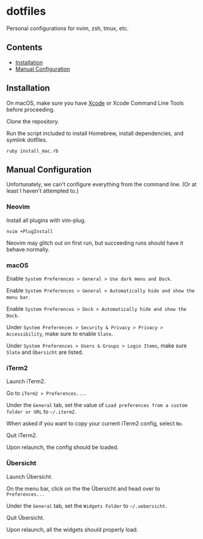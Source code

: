 # dotfiles

Personal configurations for nvim, zsh, tmux, etc.

## Contents
* [Installation](#installation)
* [Manual Configuration](#manual-configuration)

## Installation

On macOS, make sure you have [Xcode](xcode_direct_download) or Xcode Command Line Tools before proceeding.

Clone the repository.

Run the script included to install Homebrew, install dependencies, and symlink dotfiles.

```
ruby install_mac.rb
```

## Manual Configuration

Unfortunately, we can't configure everything from the command line. (Or at least I haven't attempted to.)

### Neovim

Install all plugins with vim-plug.

```
nvim +PlugInstall
```

Neovim may glitch out on first run, but succeeding runs should have it behave normally.

### macOS

Enable `System Preferences > General > Use dark menu and Dock`.

Enable `System Preferences > General > Automatically hide and show the menu bar`.

Enable `System Preferences > Dock > Automatically hide and show the Dock`.

Under `System Preferences > Security & Privacy > Privacy > Accessibility`, make sure to enable `Slate`.

Under `System Preferences > Users & Groups > Login Items`, make sure `Slate` and `Übersicht` are listed.

### iTerm2

Launch iTerm2.

Go to `iTerm2 > Preferences...`.

Under the `General` tab, set the value of `Load preferences from a custom folder or URL` to `~/.iterm2`.

When asked if you want to copy your current iTerm2 config, select `No`.

Quit iTerm2.

Upon relaunch, the config should be loaded.

### Übersicht

Launch Übersicht.

On the menu bar, click on the the Übersicht and head over to `Preferences...`

Under the `General` tab, set the `Widgets Folder` to `~/.uebersicht`.

Quit Übersicht.

Upon relaunch, all the widgets should properly load.

[xcode_direct_download]: https://stackoverflow.com/questions/10335747/how-to-download-xcode-dmg-or-xip-file
